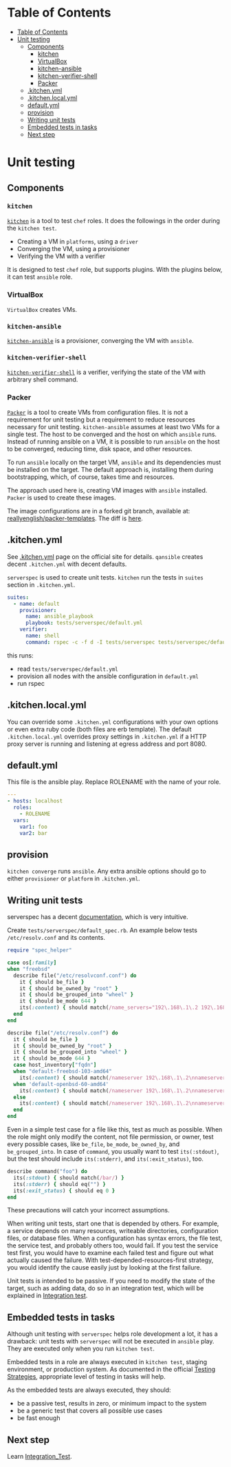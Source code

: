 Table of Contents
=================

  * [Table of Contents](#table-of-contents)
  * [Unit testing](#unit-testing)
    * [Components](#components)
      * [kitchen](#kitchen)
      * [VirtualBox](#virtualbox)
      * [kitchen-ansible](#kitchen-ansible)
      * [kitchen-verifier-shell](#kitchen-verifier-shell)
      * [Packer](#packer)
    * [.kitchen.yml](#kitchenyml)
    * [.kitchen.local.yml](#kitchenlocalyml)
    * [default.yml](#defaultyml)
    * [provision](#provision)
    * [Writing unit tests](#writing-unit-tests)
    * [Embedded tests in tasks](#embedded-tests-in-tasks)
    * [Next step](#next-step)

# Unit testing

## Components

### `kitchen`

[`kitchen`](https://github.com/test-kitchen/test-kitchen) is a tool to test
`chef` roles. It does the followings in the order during the `kitchen test`.

* Creating a VM in `platforms`, using a `driver`
* Converging the VM, using a provisioner
* Verifying the VM with a verifier

It is designed to test `chef` role, but supports plugins. With the plugins
below, it can test `ansible` role.

### VirtualBox

`VirtualBox` creates VMs.

### `kitchen-ansible`

[`kitchen-ansible`](https://github.com/neillturner/kitchen-ansible) is a
provisioner, converging the VM with `ansible`.

### `kitchen-verifier-shell`

[`kitchen-verifier-shell`](https://github.com/higanworks/kitchen-verifier-shell)
is a verifier, verifying the state of the VM with arbitrary shell command.

### Packer

[`Packer`](https://www.packer.io/) is a tool to create VMs from configuration
files. It is not a requirement for unit testing but a requirement to reduce
resources necessary for unit testing. `kitchen-ansible` assumes at least two
VMs for a single test.  The host to be converged and the host on which
`ansible` runs. Instead of running ansible on a VM, it is possible to run
`ansible` on the host to be converged, reducing time, disk space, and other
resources.

To run `ansible` locally on the target VM, `ansible` and its dependencies must
be installed on the target. The default approach is, installing them during
bootstrapping, which, of course, takes time and resources.

The approach used here is, creating VM images with `ansible` installed.
`Packer` is used to create these images.

The image configurations are in a forked git branch, available at:
[reallyenglish/packer-templates](https://github.com/reallyenglish/packer-templates/tree/reallyenglish-master).
The diff is
[here](https://github.com/reallyenglish/packer-templates/compare/master...reallyenglish:reallyenglish-master).

## .kitchen.yml

See [.kitchen.yml](https://docs.chef.io/config_yml_kitchen.html) page on the
official site for details. `qansible` creates decent `.kitchen.yml`
with decent defaults.

`serverspec` is used to create unit tests. `kitchen` run the tests in `suites`
section in `.kitchen.yml`.

```yaml
suites:
  - name: default
    provisioner:
      name: ansible_playbook
      playbook: tests/serverspec/default.yml
    verifier:
      name: shell
      command: rspec -c -f d -I tests/serverspec tests/serverspec/default_spec.rb
```

this runs:

* read `tests/serverspec/default.yml`
* provision all nodes with the ansible configuration in `default.yml`
* run rspec

## .kitchen.local.yml

You can override some `.kitchen.yml` configurations with your own options or
even extra ruby code (both files are erb template). The default
`.kitchen.local.yml` overrides proxy settings in `.kitchen.yml` if a HTTP proxy
server is running and listening at egress address and port 8080.

## default.yml

This file is the ansible play. Replace ROLENAME with the name of your role.

```yaml
---
- hosts: localhost
  roles:
    - ROLENAME
  vars:
    var1: foo
    var2: bar

```

## provision

`kitchen converge` runs `ansible`. Any extra ansible options should go to
either `provisioner` or `platform` in `.kitchen.yml`.


## Writing unit tests

serverspec has a decent
[documentation](http://serverspec.org/resource_types.html), which is very
intuitive.

Create `tests/serverspec/default_spec.rb`. An example below tests
`/etc/resolv.conf` and its contents.

```ruby
require "spec_helper"

case os[:family]
when "freebsd"
  describe file("/etc/resolvconf.conf") do
    it { should be_file }
    it { should be_owned_by "root" }
    it { should be_grouped_into "wheel" }
    it { should be_mode 644 }
    its(:content) { should match(/name_servers="192\.168\.1\.2 192\.168\.1\.3 192\.168\.1\.1"/) }
  end 
end

describe file("/etc/resolv.conf") do
  it { should be_file }
  it { should be_owned_by "root" }
  it { should be_grouped_into "wheel" }
  it { should be_mode 644 }
  case host_inventory["fqdn"]
  when "default-freebsd-103-amd64"
    its(:content) { should match(/nameserver 192\.168\.1\.2\nnameserver 192\.168\.1\.3\nnameserver 192\.168\.1\.1/) }
  when 'default-openbsd-60-amd64'
    its(:content) { should match(/nameserver 192\.168\.1\.2\nnameserver 192\.168\.1\.1\nnameserver 192\.168\.1\.3/) }
  else
    its(:content) { should match(/nameserver 192\.168\.1\.2\nnameserver 192\.168\.1\.3\nnameserver 192\.168\.1\.1/)}
  end 
end
```

Even in a simple test case for a file like this, test as much as possible.
When the role might only modify the content, not file permission, or owner,
test every possible cases, like `be_file`, `be_mode`, `be_owned_by`, and
`be_grouped_into`. In case of `command`, you usually want to test
`its(:stdout)`, but the test should include `its(:stderr)`, and
`its(:exit_status)`, too.

```ruby
describe command("foo") do
  its(:stdout) { should match(/bar/) }
  its(:stderr) { should eq("") }
  its(:exit_status) { should eq 0 }
end
```

These precautions will catch your incorrect assumptions.

When writing unit tests, start one that is depended by others. For example, a
service depends on many resources, writeable directories, configuration files,
or database files. When a configuration has syntax errors, the file test, the
service test, and probably others too, would fail. If you test the service test
first, you would have to examine each failed test and figure out what actually
caused the failure. With test-depended-resources-first strategy, you would
identify the cause easily just by looking at the first failure.

Unit tests is intended to be passive. If you need to modify the state of the
target, such as adding data, do so in an integration test, which will be
explained in [Integration test](Integration_Test).

## Embedded tests in tasks

Although unit testing with `serverspec` helps role development a lot, it has a
drawback: unit tests with `serverspec` will not be executed in `ansible` play.
They are executed only when you run `kitchen test`.

Embedded tests in a role are always executed in `kitchen test`, staging
environment, or production system. As documented in the official [Testing
Strategies](http://docs.ansible.com/ansible/test_strategies.html#the-right-level-of-testing),
appropriate level of testing in tasks will help.

As the embedded tests are always executed, they should:

- be a passive test, results in zero, or minimum impact to the system
- be a generic test that covers all possible use cases
- be fast enough

## Next step

Learn [Integration_Test](../Integration_Test).
